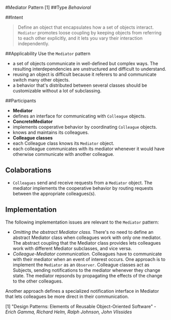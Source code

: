 #Mediator Pattern [1] 
##Type
*Behavioral*

##Intent
> Define an object that encapsulates how a set of objects interact. `Mediator` promotes loose coupling by keeping objects from referring to each other explicitly, and it lets you vary their interaction independently.

##Applicability
Use the `Mediator` pattern
 - a set of objects communicate in well-defined but complex ways. The resulting interdependencies are unstructured and difficult to understand.
 - reusing an object is difficult because it referers to and communicate switch many other objects.
 - a behavior that's distributed between several classes should be customizable without a lot of subclassing.
 
##Participants
- **Mediator**
 - defines an interface for communicating with `Colleague` objects.
- **ConcreteMediator**
 - implements cooperative behavior by coordinating `Colleague` objects.
 - knows and maintains its colleagues.
- **Colleague classes**
 - each Colleague class knows its `Mediator` object.
 - each colleague communicates with its mediator whenever it would have otherwise communicate with another colleague.


## Colaborations
 - `Colleagues` send and receive requests from a `Mediator` object. The mediator implements the cooperative behavior by routing requests between the appropriate colleagues(s). 
 
## Implementation

The following implementation issues are relevant to the `Mediator` pattern:
* *Omitting the abstract Mediator class.* There's no need to define an abstract Mediator class when colleagues work with only one mediator. The abstract coupling that the Mediator class provides lets colleagues work with different Mediator subclasses, and vice versa.
* *Colleague-Mediator communication.* Colleagues have to communicate with their mediator when an event of interest occurs. One approach is to implement the `Mediator` as an `Observer`. Colleague classes act as Subjects, sending notifications to the mediator whenever they change state. The mediator repsonds by propagating the effects of the change to the other colleagues.
 
 Another approach defines a specialized notification interface in Mediator that lets colleagues be more direct in their communication.

[1] "Design Patterns: Elements of Reusable Object-Oriented Software" - *Erich Gamma, Richard Helm, Ralph Johnson, John Vlissides*
